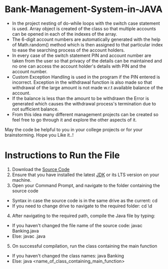 # Bank-Management-System-in-JAVA
* In the project nesting of do-while loops with the switch case statement is used. Array object is created of the class so that multiple accounts can be opened in each of the indexes of the array.
* The 6-digit account numbers are automatically generated with the help of Math.random() method which is then assigned to that particular index to ease the searching process of the account holders.
* In every case of the switch statement PIN and account number are taken from the user so that privacy of the details can be maintained and no one can access the account holder's details with PIN and the account number.
* Custom Exception Handling is used in the program if the PIN entered is incorrect. Exception in the withdrawal function is also made so that withdrawal of the large amount is not made w.r.t available balance of the account.
* If the balance is less than the amount to be withdrawn the Error is generated which causes the withdrawal process's termination due to not sufficient balance.
* From this idea many different management projects can be created so feel free to go through it and explore the other aspects of it.

May the code be helpful to you in your college projects or for your brainstorming.
Hope you Like it..!

# Instructions to Run the File
1. Download the [Source Code](https://github.com/AniruddhSalvi/Bank-Management-System-in-JAVA/blob/main/Banking.java)
2. Ensure that you have installed the latest [JDK](https://www.oracle.com/java/technologies/downloads/) or its LTS version on your machine.
3. Open your Command Prompt, and navigate to the folder containing the source code
 * Syntax in case the source code is in the same drive as the current: cd <path>
 * If you need to change drive to navigate to the required folder: cd \d <path>
4. After navigating to the required path, compile the Java file by typing:
 * If you haven't changed the file name of the source code: javac Banking.java
 * Else: javac <filename>.java
5. On successful compilation, run the class containing the main function
 * If you haven't changed the class names: java Banking
 * Else: java <name_of_class_containing_main_function>
